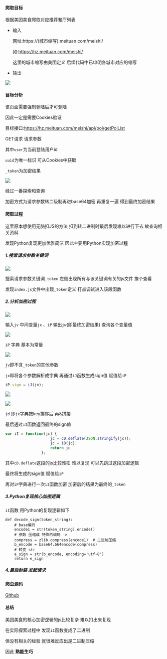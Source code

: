 #### 爬取目标

根据美团美食爬取对应推荐餐厅列表

- 输入

  网址:https://(城市缩写).meituan.com/meishi/

  如:https://hz.meituan.com/meishi/

  这里的城市缩写由美团定义 后续代码中已申明各城市对应的缩写

- 输出

![](https://tva1.sinaimg.cn/large/e6c9d24ely1h3lnnx0199j20w10u077s.jpg)

#### 目标分析

该页面需要强制登陆后才可登陆

因此一定是需要Cookies验证

目标接口:https://hz.meituan.com/meishi/api/poi/getPoiList

GET请求 请求参数

其中`user`为当前登陆用户id

`uuid`为唯一标识 可从Cookies中获取

`_token`为加密结果

![](https://tva1.sinaimg.cn/large/e6c9d24ely1h3lnsa5b65j22f80akte8.jpg)

经过一番探索和查询

加密方式为请求参数转二级制再进base64加密 再重复一遍 得到最终加密结果

#### 爬取过程

这里原本想使用无脑扣JS的方法 扣到转二进制时最后发现难以进行下去 故查询相关资料

发现Python复现更加优雅简洁 因此主要用Python实现加密过程

##### 1.搜索请求参数关键词

![](https://tva1.sinaimg.cn/large/e6c9d24ely1h3lo2q57h4j22uc0psdrv.jpg)

搜索请求参数关键词`_token`  左侧出现所有与该关键词有关的js文件 挨个查看

发现`index.js`文件中出现`_token`定义  打点调试进入该段函数

##### 2.分析加密过程

![](https://tva1.sinaimg.cn/large/e6c9d24ely1h3lofbr9aij21980o0tfw.jpg)

输入`jv`  中间变量`jx` 、`iP` 输出`jw`(即最终加密结果) 查询各个变量值

![](https://tva1.sinaimg.cn/large/e6c9d24ely1h3lp775b9gj21s20gutbs.jpg)

`iP` 字典 基本为常量

![](https://tva1.sinaimg.cn/large/e6c9d24ely1h3lpm5gqqmj216o0f8mzb.jpg)

`jv`即不含`_token`的其他参数

`jx`即将各个参数解析成字典 再通过`iJ`函数生成sign值 赋值给`iP`

```javascript
iP.sign = iJ(jx);
```

![](https://tva1.sinaimg.cn/large/e6c9d24ely1h3lph1f2swj20oi07o0uc.jpg)

![](https://tva1.sinaimg.cn/large/e6c9d24ely1h3lpibj3sdj22em02a75f.jpg)

`jd` 即`jx`字典按key排序后 再&拼接  

最后通过`iI`函数返回最终的sign值 

```javascript
var iI = function(jc) {
                    jc = cD.deflate(JSON.stringify(jc));
                    jc = iD(jc);
                    return jc
                };
```

其中`cD.deflate`这段的js比较难扣 难以复现 可以先跳过这段加密逻辑

最终将生成的sign值 赋值给`iP`

再对`iP`字典进行一次`iI`函数加密 加密后的结果为最终的`_token`

##### 3.Python复现核心加密逻辑

`iI`函数 用Python的复现逻辑如下

```
def decode_sign(token_string):
    # base编码
    encode1 = str(token_string).encode()
    # 参数 压缩成 特殊的编码 ->
    compress = zlib.compress(encode1)  # 二进制压缩
    b_encode = base64.b64encode(compress)
    # 转变 str
    e_sign = str(b_encode, encoding='utf-8')
    return e_sign
```

##### 4.最后封装 发起请求

#### 爬虫源码

[Github](https://github.com/sadjjk/PythonSpiderDemo/blob/master/%E7%BE%8E%E5%9B%A2%E7%BE%8E%E9%A3%9F/meituan.py)

#### 总结

美团美食的核心加密逻辑的js比较复杂 难以扣出来复现

在实际探索过程中 发现`iI`函数变成了二进制 

但没有相关的经验 就很难反应出是二进制压缩

因此 **熟能生巧**